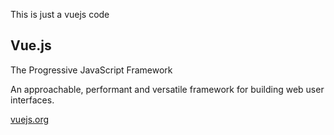 This is just a vuejs code

## Vue.js

The Progressive JavaScript Framework

An approachable, performant and versatile framework for building web user interfaces.

[vuejs.org](https://vuejs.org/)